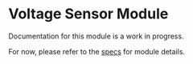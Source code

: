 # Voltage Sensor Module
Documentation for this module is a work in progress.

For now, please refer to the [specs](specs.yaml) for module details.
